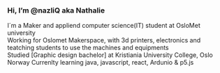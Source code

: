 

###  Hi, I’m @nazliQ aka Nathalie 

I´m a Maker and appliend computer science(IT) student at OsloMet university</br>
Working for Oslomet Makerspace, with 3d printers, electronics and teatching students to use the machines and equipments</br>
Studied [Graphic design bachelor] at Kristiania University College, Oslo Norway</b>
Currenlty learning java, javascript, react, Ardunio & p5.js

<!------- Line break here ------->





